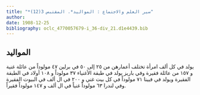 ```yaml
---
title: "*سير العلم والاجتماع : المواليد*. المقتبس 3(12)"
author: 
date: 1908-12-25
bibliography: oclc_4770057679-i_36-div_21.d1e4439.bib
---
```




##  المواليد 


 يولد في كل  ألف  امرأة تختلف أعمارهن من  ٢٥  إلى  ٥٠  في برلين  ٤٧  مولوداً من عائلة غنية و  ١٥٧  من عائلة فقيرة وفي باريز يولد في طبقة الأغنياء  ٣٧  مولوداً و  ١٠٨  أولاد في الطبقة الفقيرة ويولد في فيينا  ٧١  مولوداً في كل بيت غني و  ٢٠٠  في ال  ألف  في البيوت الفقيرة وفي لندرا  ٦٣  مولوداً غنياً في ال  ألف  و  ١٤٧  مولوداً فقيراً. 
